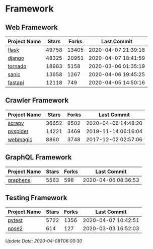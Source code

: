 # Framework

## Web Framework

| Project Name | Stars | Forks | Last Commit |
| ------------ | ----- | ----- | ----------- |
| [flask](https://github.com/pallets/flask) | 49758 | 13405 | 2020-04-07 21:39:18 |
| [django](https://github.com/django/django) | 48325 | 20951 | 2020-04-07 18:41:59 |
| [tornado](https://github.com/tornadoweb/tornado) | 18983 | 5158 | 2020-03-06 01:35:19 |
| [sanic](https://github.com/huge-success/sanic) | 13658 | 1267 | 2020-04-06 19:45:25 |
| [fastapi](https://github.com/tiangolo/fastapi) | 12118 | 749 | 2020-04-05 14:50:16 |

## Crawler Framework

| Project Name | Stars | Forks | Last Commit |
| ------------ | ----- | ----- | ----------- |
| [scrapy](https://github.com/scrapy/scrapy) | 36652 | 8502 | 2020-04-06 14:48:20 |
| [pyspider](https://github.com/binux/pyspider) | 14221 | 3469 | 2019-11-14 06:16:04 |
| [webmagic](https://github.com/code4craft/webmagic) | 8860 | 3748 | 2017-12-02 02:57:06 |

## GraphQL Framework

| Project Name | Stars | Forks | Last Commit |
| ------------ | ----- | ----- | ----------- |
| [graphene](https://github.com/graphql-python/graphene) | 5563 | 598 | 2020-04-06 08:36:53 |

## Testing Framework

| Project Name | Stars | Forks | Last Commit |
| ------------ | ----- | ----- | ----------- |
| [pytest](https://github.com/pytest-dev/pytest) | 5722 | 1356 | 2020-04-07 10:42:51 |
| [nose2](https://github.com/nose-devs/nose2) | 614 | 127 | 2020-03-03 16:52:03 |

*Update Date: 2020-04-08T06:00:30*